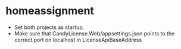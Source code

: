 # homeassignment
- Set both projects as startup. 
- Make sure that CandyLicense.Web/appsettings.json points to the correct port on localhost in LicenseApiBaseAddress
